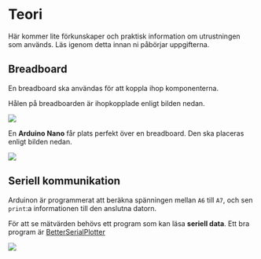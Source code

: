 # Teori

Här kommer lite förkunskaper och praktisk information om utrustningen som används. Läs igenom detta innan ni påbörjar uppgifterna.

## Breadboard
En breadboard ska användas för att koppla ihop komponenterna.

Hålen på breadboarden är ihopkopplade enligt bilden nedan.

![](/media/breadboard-diagram.webp)

En **Arduino Nano** får plats perfekt över en breadboard. Den ska placeras enligt bilden nedan.

![](/media/arduino.png)

## Seriell kommunikation

Arduinon är programmerat att beräkna spänningen mellan `A6` till `A7`, och sen `print`:a informationen till den anslutna datorn.

För att se mätvärden behövs ett program som kan läsa **seriell data**. Ett bra program är [BetterSerialPlotter](BetterSerialPlotter.exe)

![](run_application.gif)
